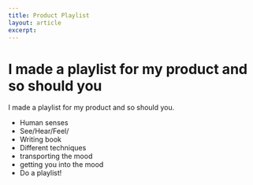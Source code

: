 ```yaml
---
title: Product Playlist
layout: article
excerpt: 
---
```

# I made a playlist for my product and so should you

I made a playlist for my product and so should you.

- Human senses
- See/Hear/Feel/
- Writing book
- Different techniques
- transporting the mood
- getting you into the mood
- Do a playlist!